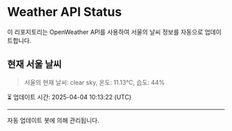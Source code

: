 
# Weather API Status

이 리포지토리는 OpenWeather API를 사용하여 서울의 날씨 정보를 자동으로 업데이트합니다.

## 현재 서울 날씨
> 서울의 현재 날씨: clear sky, 온도: 11.13°C, 습도: 44%

⏳ 업데이트 시간: 2025-04-04 10:13:22 (UTC)

---
자동 업데이트 봇에 의해 관리됩니다.
